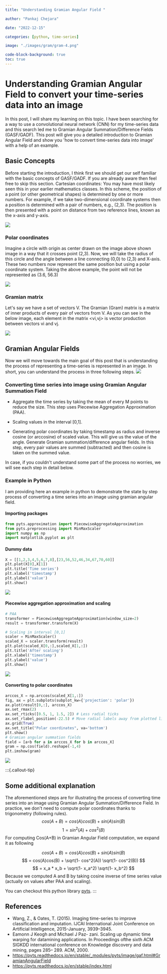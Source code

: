 ```yaml
---
title: "Understanding Gramian Angular Field "

author: "Pankaj Chejara"

date: "2022-12-15"

categories: [python, time-series]

image: "./images/gram/gram-4.png"

code-block-background: true
toc: true
---
```


# Understanding Gramian Angular Field to convert your time-series data into an image
In this post, I will share my learning on this topic. I have been searching for a way to use a convolutional neural network (CNN) for my time-series data and this search led me to Gramian Angular Summation/Difference Fields (GASF/GADF).
This post will give you a detailed introduction to Gramian Angular Field and show you 'how to convert time-series data into image' with a help of an example.

## Basic Concepts
Before starting the introduction, I think first we should get our self familiar with the basic concepts of GASF/GADF. If you are already aware then feel free to skip this section.
Cartesian coordinates: You may have most likely seen this in your earlier mathematics classes. In this scheme, the position of a point (or other geometrical shapes) is determined by one or more numbers. For example, if we take two-dimensional coordinate systems then a position is determined with a pair of numbers, e.g., (2,3). The position is then presented with a point on distance from two reference lines, known as the x-axis and y-axis.

![](https://cdn-images-1.medium.com/max/1600/0*QcQuDFn4Mo6YV1ei.png)



### Polar coordinates
 Imagine a circle with origin as center drawn on the image above shown image in a way that it crosses point (2,3). Now, we will take the radius of this circle and the angle between a line connecting (0,0) to (2,3) and X-axis. These two numbers now represent the same position but using a polar coordinate system. Taking the above example, the point will not be represented as (3.6, 56.3)

![](./images/gram/gram-2.png)

### Gramian matrix
 Let's say we have a set of vectors V. The Gramian (Gram) matrix is a matrix of inner products of every pair of vectors from V. As you can see in the below image, each element in the matrix <vi,vj> is vector production between vectors vi and vj.

![](./images/gram/gram-3.png)



## Gramian Angular Fields
Now we will move towards the main goal of this post that is understanding the process of representing a time-series is represented in an image. In short, you can understand the process in three following steps.
![](./images/gram/gram-4.png)

### Converting time series into image using Gramian Angular Summation Field 

* Aggregate the time series by taking the mean of every M points to reduce the size. This step uses Piecewise Aggregation Approximation (PAA).

* Scaling values in the interval [0,1].

* Generating polar coordinates by taking timestamp as radius and inverse cosine (or arccosine) of scaled value. This will give us the value of the angle.
Generate Gramian summation/difference angular fields. In this step, every pair values are summed (subtracted) and then cosine is taken on the summed value.

In case, if you couldn't understand some part of the process no worries, we will see each step in detail below.

### Example in Python
I am providing here an example in python to demonstrate the state by step process of converting a time series into an image using gramian angular field. 

#### Importing packages
```python
from pyts.approximation import PiecewiseAggregateApproximation
from pyts.preprocessing import MinMaxScaler
import numpy as np
import matplotlib.pyplot as plt
```
#### Dummy data
```python
X = [[1,2,3,4,5,6,7,8],[23,56,52,46,34,67,70,60]]
plt.plot(X[0],X[1])
plt.title('Time series')
plt.xlabel('timestamp')
plt.ylabel('value')
plt.show()
```
![](./images/gram/gram-5.png)

#### Piecewise aggregation approximation and scaling
```python
# PAA
transformer = PiecewiseAggregateApproximation(window_size=2)
result = transformer.transform(X)

# Scaling in interval [0,1]
scaler = MinMaxScaler()
scaled_X = scaler.transform(result)
plt.plot(scaled_X[0,:],scaled_X[1,:])
plt.title('After scaling')
plt.xlabel('timestamp')
plt.ylabel('value')
plt.show()
```
![](./images/gram/gram-6.png)

#### Converting to polar coordinates

```python
arccos_X = np.arccos(scaled_X[1,:])
fig, ax = plt.subplots(subplot_kw={'projection': 'polar'})
ax.plot(result[0,:], arccos_X)
ax.set_rmax(2)
ax.set_rticks([0.5, 1, 1.5, 2]) # Less radial ticks
ax.set_rlabel_position(-22.5) # Move radial labels away from plotted line
ax.grid(True)
ax.set_title("Polar coordinates", va='bottom')
plt.show()
# Gramian angular summation fields
field = [a+b for a in arccos_X for b in arccos_X]
gram = np.cos(field).reshape(-1,4)
plt.imshow(gram)
```
![](./images/gram/gram-7.png)

:::{.callout-tip}
## Some additional explanation
The aforementioned steps are for illustrating the process of converting time series into an image using Gramian Angular Summation/Difference Field. In practice, we don't need to compute polar coordinates thanks to trigonometry (following rules).
$$
cos(A+B) = cos(A)cos(B) + sin(A)sin(B)
$$
$$
1 = sin^2(A) + cos^2(B)
$$
For computing Cos(A+B) in Gramian Angular Field computation, we expand it as following

$$
cos(A+B) = cos(A)cos(B) + sin(A)sin(B)
$$
$$
= cos(A)cos(B) + \sqrt(1- cos^2(A)) \sqrt(1- cos^2(B))
$$
$$
= x_a * x_b + \sqrt(1- x_a^2) \sqrt(1- x_b^2)
$$
Because we computed A and B by taking cosine inverse of time series value (actually on values after PAA and scaling).

You can checkout this python library [pyts](https://pyts.readthedocs.io%2Fen%2Fstable%2Findex.html).
:::


## References
* Wang, Z., & Oates, T. (2015). Imaging time-series to improve classification and imputation. IJCAI International Joint Conference on Artificial Intelligence, 2015-January, 3939–3945.
* Eamonn J Keogh and Michael J Paz- zani. Scaling up dynamic time warping for datamining applications. In Proceedings ofthe sixth ACM SIGKDD international conference on Knowledge discovery and data mining, pages 285– 289. ACM, 2000.
* https://pyts.readthedocs.io/en/stable/_modules/pyts/image/gaf.html#GramianAngularField
* https://pyts.readthedocs.io/en/stable/index.html
